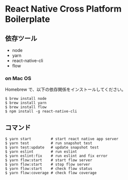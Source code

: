 # React Native Cross Platform Boilerplate

## 依存ツール

* node
* yarn
* react-native-cli
* flow

### on Mac OS

Homebrew で、以下の依存関係をインストールしてください。

```
$ brew install node
$ brew install yarn
$ brew install flow
$ npm install -g react-native-cli
```

## コマンド

```
$ yarn start         # start react native app server
$ yarn test          # run snapshot test
$ yarn test:update   # update snapshot test
$ yarn eslint        # run eslint
$ yarn eslint:fix    # run eslint and fix error
$ yarn flow:start    # start flow server
$ yarn flow:start    # stop flow server
$ yarn flow:start    # check flow status
$ yarn flow:coverage # check flow coverage
```
